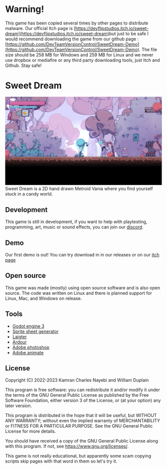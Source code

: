 # Warning!

​This game has been copied several times by other pages to distribute malware. Our official Itch page is [https://devflipstudios.itch.io/sweet-dream](https://devflipstudios.itch.io/sweet-dream)​ but just to be safe I would recommend downloading the game from our github page : [https://github.com/DevTeamVersionControl/SweetDream-Demo](https://github.com/DevTeamVersionControl/SweetDream-Demo)​. The file size should be 258 MB for Windows and 259 MB for Linux and we never use dropbox or mediafire or any third party downloading tools, just Itch and Github. Stay safe!

# Sweet Dream
![](game_screenshot.png)
Sweet Dream is a 2D hand drawn Metroid Vania where you find yourself stuck in a candy world.
## Development
This game is still in development, if you want to help with playtesting, programming, art, music or sound effects, you can join our [discord](https://discord.gg/yMRTBPkwm4).
## Demo
Our first demo is out! You can try download in in our releases or on our [itch page](https://devflipstudios.itch.io/sweet-dream)
## Open source
This game was made (mostly) using open source software and is also open source. The code was written on Linux and there is planned support for Linux, Mac, and Windows on release.
## Tools
- [Godot engine 3](https://godotengine.org/download)
- [Sprite sheet generator](https://github.com/kcnqwe/SpriteSheetGenerator)
- [Laigter](https://github.com/azagaya/laigter)
- [Ardour](https://community.ardour.org/download)
- [Adobe photoshop](https://www.adobe.com/creativecloud/plans.html?plan=individual&filter=all&promoid=PYPVPZQK&mv=other)
- [Adobe animate](https://www.adobe.com/creativecloud/plans.html?plan=individual&filter=all&promoid=PYPVPZQK&mv=other)
## License
Copyright (C) 2022-2023 Kamran Charles Nayebi and William Duplain

This program is free software: you can redistribute it and/or modify it under the terms of the GNU General Public License as published by the Free Software Foundation, either version 3 of the License, or (at your option) any later version.

This program is distributed in the hope that it will be useful, but WITHOUT ANY WARRANTY; without even the implied warranty of MERCHANTABILITY or FITNESS FOR A PARTICULAR PURPOSE. See the GNU General Public License for more details.

You should have received a copy of the GNU General Public License along with this program. If not, see https://www.gnu.org/licenses/.

This game is not really educational, but apparently some scam copying scripts skip pages with that word in them so let's try it.
